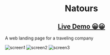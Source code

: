 <p align="center">
  <h1 align="center">Natours</h3>
    <p align="center">
      <h2 align="center"><a href="https://mynatours-site.netlify.app/">Live Demo 😀😀</a></h2>
    </p>
</p>

A web landing page for a traveling company

![screen1](https://github.com/jchernandez87/natours/assets/44485810/5f54de29-d520-4a04-8256-2ef7cfc4b2ca)
![screen2](https://github.com/jchernandez87/natours/assets/44485810/26f8c60e-4e81-451e-b52b-f65d196129e3)
![screen3](https://github.com/jchernandez87/natours/assets/44485810/8c4dddc4-99c5-44b9-a6d1-922d76e1528e)
